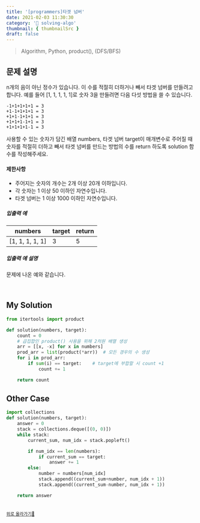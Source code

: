 ```yaml
---
title: '[programmers]타겟 넘버'
date: 2021-02-03 11:30:30
category: '💯 solving-algo'
thumbnail: { thumbnailSrc }
draft: false
---
```


> Algorithm, Python, product(), (DFS/BFS)

## 문제 설명

n개의 음이 아닌 정수가 있습니다. 이 수를 적절히 더하거나 빼서 타겟 넘버를 만들려고 합니다. 예를 들어 [1, 1, 1, 1, 1]로 숫자 3을 만들려면 다음 다섯 방법을 쓸 수 있습니다.

```
-1+1+1+1+1 = 3
+1-1+1+1+1 = 3
+1+1-1+1+1 = 3
+1+1+1-1+1 = 3
+1+1+1+1-1 = 3
```

사용할 수 있는 숫자가 담긴 배열 numbers, 타겟 넘버 target이 매개변수로 주어질 때 숫자를 적절히 더하고 빼서 타겟 넘버를 만드는 방법의 수를 return 하도록 solution 함수를 작성해주세요.

#### 제한사항

- 주어지는 숫자의 개수는 2개 이상 20개 이하입니다.
- 각 숫자는 1 이상 50 이하인 자연수입니다.
- 타겟 넘버는 1 이상 1000 이하인 자연수입니다.

##### 입출력 예

| numbers         | target | return |
| --------------- | ------ | ------ |
| [1, 1, 1, 1, 1] | 3      | 5      |

##### 입출력 예 설명

문제에 나온 예와 같습니다.

<br />

## My Solution

```python
from itertools import product

def solution(numbers, target):
    count = 0
    # 곱집합인 product() 사용을 위해 2차원 배열 생성
    arr = [[x, -x] for x in numbers]
    prod_arr = list(product(*arr))  # 모든 경우의 수 생성
    for i in prod_arr:
        if sum(i) == target:    # target에 부합할 시 count +1
            count += 1

    return count
```

## Other Case

```python
import collections
def solution(numbers, target):
    answer = 0
    stack = collections.deque([(0, 0)])
    while stack:
        current_sum, num_idx = stack.popleft()

        if num_idx == len(numbers):
            if current_sum == target:
                answer += 1
        else:
            number = numbers[num_idx]
            stack.append((current_sum+number, num_idx + 1))
            stack.append((current_sum-number, num_idx + 1))

    return answer
```

<br />
<a href='#'><small class='up-button'>위로 올라가기💨</small></a>
<br />
